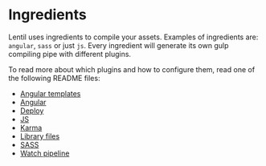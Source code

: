 # Ingredients

Lentil uses ingredients to compile your assets. Examples of ingredients are: `angular`, `sass` or just `js`. Every ingredient will generate its own gulp compiling pipe with different plugins.

To read more about which plugins and how to configure them, read one of the following README files:

* [Angular templates](angular-templates.md)
* [Angular](angular.md)
* [Deploy](deploy.md)
* [JS](js.md)
* [Karma](karma.md)
* [Library files](libs.md)
* [SASS](sass.md)
* [Watch pipeline](watch.md)
